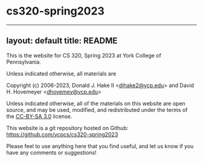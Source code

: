 # cs320-spring2023
---
layout: default
title: README
---

This is the website for CS 320, Spring 2023 at York College of Pennsylvania.

Unless indicated otherwise, all materials are

Copyright (c) 2006-2023, Donald J. Hake II &lt;<djhake2@ycp.edu>&gt; and David H. Hovemeyer &lt;<dhovemey@ycp.edu>&gt;

Unless indicated otherwise, all of the materials on this website are open source, and may be used, modified, and redistributed under the terms of the <a href="http://creativecommons.org/licenses/by-sa/3.0/us/">CC-BY-SA 3.0</a> license.

This website is a git repository hosted on Github: <https://github.com/ycpcs/cs320-spring2023>

Please feel to use anything here that you find useful, and let us know if you have any comments or suggestions!
